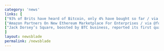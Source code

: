 ```yaml
---
category: 'news'
links: [
["93% of Brits have heard of Bitcoin, only 4% have bought so far / via @Chepicap", "https://www.chepicap.com/en/news/5033/uk-survey-reveals-93-of-brits-have-heard-of-bitcoin-but-only-4-have-bought-btc.html"],
["Amazon Partners On New Ethereum Marketplace For Enterprises / via @forbes", "https://www.forbes.com/sites/sarahhansen/2018/11/08/consensys-kaleido-launches-full-stack-marketplace-platform-for-enterprise-blockchains/#73bd54912ad8"],
["Jack Dorsey’s Square, boosted by BTC business, reported its first quarterly profit of $20 million", "https://bitcoinist.com/square-bitcoin-quarterly-profit-q3/"]
]
layout: newsblade
permalink: /newsblade
---
```

